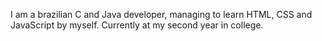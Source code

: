 I am a brazilian C and Java developer, managing to learn HTML, CSS and JavaScript by myself. Currently at my second year in college.
